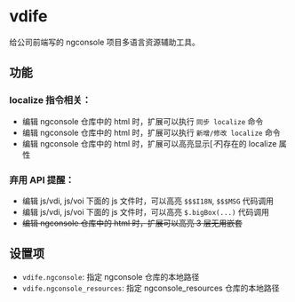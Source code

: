 # vdife

给公司前端写的 ngconsole 项目多语言资源辅助工具。

## 功能

### localize 指令相关：

* 编辑 ngconsole 仓库中的 html 时，扩展可以执行 `同步 localize` 命令
* 编辑 ngconsole 仓库中的 html 时，扩展可以执行 `新增/修改 localize` 命令
* 编辑 ngconsole 仓库中的 html 时，扩展可以高亮显示[*不*]存在的 localize 属性

### 弃用 API 提醒：

* 编辑 js/vdi, js/voi 下面的 js 文件时，可以高亮 `$$$I18N`, `$$$MSG` 代码调用
* 编辑 js/vdi, js/voi 下面的 js 文件时，可以高亮 `$.bigBox(...)` 代码调用
* ~~编辑 ngconsole 仓库中的 html 时，扩展可以高亮 3 层无用嵌套~~


## 设置项

* `vdife.ngconsole`: 指定 ngconsole 仓库的本地路径
* `vdife.ngconsole_resources`: 指定 ngconsole_resources 仓库的本地路径

